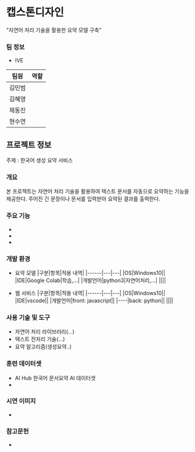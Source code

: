 # 캡스톤디자인

"자연어 처리 기술을 활용한 요약 모델 구축"     
   

### 팀 정보
- IVE

|팀원|역할|
|---|------|
|김민범||
|김혜영||
|제동진||
|현수연||
    
   
## 프로젝트 정보
주제 : 한국어 생성 요약 서비스
    
   
### 개요
본 프로젝트는 자연어 처리 기술을 활용하여 텍스트 문서를 자동으로 요약하는 기능을 제공한다. 주어진 긴 문장이나 문서를 입력받아 요약된 결과를 출력한다.
    

### 주요 기능
-
-
-
   
### 개발 환경
- 요약 모델
|구분|항목|적용 내역|
|------|---|---|
|OS|Windows10||
|IDE|Google Colab|학습,...|
|개발언어|python3|자연어처리,...|
||||

- 웹 서비스
|구분|항목|적용 내역|
|------|---|---|
|OS|Windows10||
|IDE|vscode||
|개발언어|front: javascript||
|----|back: python||
||||

   
### 사용 기술 및 도구
- 자연어 처리 라이브러리(...)
- 텍스트 전처리 기술(...)
- 요약 알고리즘(생성요약..)

### 훈련 데이터셋
- AI Hub 한국어 문서요약 AI 데이터셋
- 

### 시연 이미지
-

### 참고문헌
-
